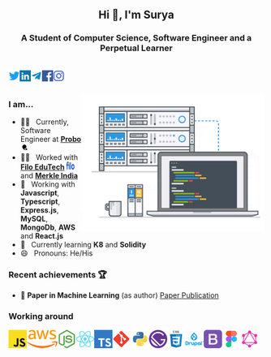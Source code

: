 <h2 align="center">Hi 👋, I'm Surya </h2>
<h3 align="center">A Student of Computer Science, Software Engineer and a Perpetual Learner</h3>

<a href="https://twitter.com/surya_thakur15/" target="blank"><br /><img align="left" src="assets/twitter.svg" alt="surya-probo" height="22px" width="22px" /></a>
<a href="https://linkedin.com/in/suryathakur15/" target="blank"><img align="left" src="assets/linkedin.svg" alt="surya-probo" height="22px" width="22px" /></a>
<a href="https://t.me/surya_thakur15">
<img align="left" alt="Surya's Telegram" height="22px" width="22px" src="assets/telegram.svg" />
</a>
<a href="https://www.facebook.com/suryathakur15/" target="blank"><img align="left" src="assets/facebook.svg" alt="surya-probo" height="22px" width="22px" /></a>
<a href="https://instagram.com/surya_thakur15" target="blank"><img align="left" src="assets/instagram.svg" alt="surya-probo" height="22px" width="22px" /></a>
<br />
<br />

<img align="right" alt="GIF" src="assets/work.gif" width="360px"/>

### I am...

- 👨‍💻 &nbsp; Currently, Software Engineer at **[Probo](https://probo.in/)** <img src="assets/probosvg.svg" height="16px" width="16px"/>
- 👨‍💻 &nbsp; Worked with **[Filo EduTech](https://askfilo.com/)** <img src="assets/filo.svg" height="16px" width="16px"/> and **[Merkle India](https://www.merkle.com/in/)**
- 🔭 &nbsp; Working with **Javascript**, **Typescript**, **Express.js**, **MySQL**, **MongoDb**, **AWS** and **React.js**
- 🌱 &nbsp; Currently learning **K8** and **Solidity**
- 😄 &nbsp; Pronouns: He/His
<!-- - 📄 &nbsp; Get to know about my experiences in **[Resume]()** -->

### Recent achievements 🏆

- 📃 **Paper in Machine Learning** (as author) [Paper Publication](https://ieeexplore.ieee.org/abstract/document/9071525)

### Working around

<img align="left" src="assets/javascript.svg" height="36px" width="36px" />
<img align="left" src="assets/aws.svg"  height="36px" />
<img align="left" src="assets/node.svg"  height="36px" width="36px" />
<img align="left" src="assets/react.svg"  height="36px" width="36px" />
<img align="left" src="assets/typescript.svg"  height="36px" width="36px" />
<img align="left" src="assets/git.svg"  height="36px" width="36px" />
<img align="left" src="assets/python.svg"  height="36px" width="36px" />
<img align="left" src="assets/gatsby.svg"  height="36px" width="36px" />
<img align="left" src="assets/css.svg"  height="36px" width="36px" />
<img align="left" src="assets/drupal.svg"  height="36px" width="36px" />
<img align="left" src="assets/bootstrap.svg"  height="36px" width="36px" />
<img align="left" src="assets/figma.svg"  height="36px" width="36px" />
<img align="left" src="assets/graphql.svg"  height="36px" width="36px" />
<br />
